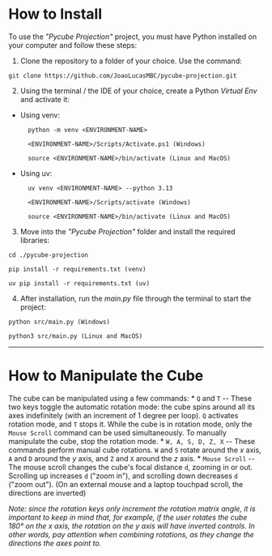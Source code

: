 # How to Install

To use the *"Pycube Projection"* project, you must have Python installed
on your computer and follow these steps:

1.  Clone the repository to a folder of your choice. Use the command:

`git clone https://github.com/JoaoLucasMBC/pycube-projection.git`

2.  Using the terminal / the IDE of your choice, create a Python
    *Virtual Env* and activate it:

- Using venv:

        python -m venv <ENVIRONMENT-NAME>

        <ENVIRONMENT-NAME>/Scripts/Activate.ps1 (Windows)

        source <ENVIRONMENT-NAME>/bin/activate (Linux and MacOS)

- Using uv:

        uv venv <ENVIRONMENT-NAME> --python 3.13

        <ENVIRONMENT-NAME>/Scripts/activate (Windows)

        source <ENVIRONMENT-NAME>/bin/activate (Linux and MacOS)

3.  Move into the *"Pycube Projection"* folder and install the required
    libraries:

`cd ./pycube-projection`

`pip install -r requirements.txt (venv)`

`uv pip install -r requirements.txt (uv)`

4.  After installation, run the *main.py* file through the terminal to
    start the project:

`python src/main.py (Windows)`

`python3 src/main.py (Linux and MacOS)`

------------------------------------------------------------------------

# How to Manipulate the Cube

The cube can be manipulated using a few commands: \* `Q` and `T` --
These two keys toggle the automatic rotation mode: the cube spins around
all its axes indefinitely (with an increment of 1 degree per loop). `Q`
activates rotation mode, and `T` stops it. While the cube is in rotation
mode, only the `Mouse Scroll` command can be used simultaneously. To
manually manipulate the cube, stop the rotation mode. \*
`W, A, S, D, Z, X` -- These commands perform manual cube rotations. `W`
and `S` rotate around the $x$ axis, `A` and `D` around the $y$ axis, and
`Z` and `X` around the $z$ axis. \* `Mouse Scroll` -- The mouse scroll
changes the cube's focal distance `d`, zooming in or out. Scrolling up
increases `d` ("zoom in"), and scrolling down decreases `d` ("zoom
out"). (On an external mouse and a laptop touchpad scroll, the
directions are inverted)

*Note: since the rotation keys only increment the rotation matrix angle,
it is important to keep in mind that, for example, if the user rotates
the cube 180° on the x axis, the rotation on the y axis will have
inverted controls. In other words, pay attention when combining
rotations, as they change the directions the axes point to.*